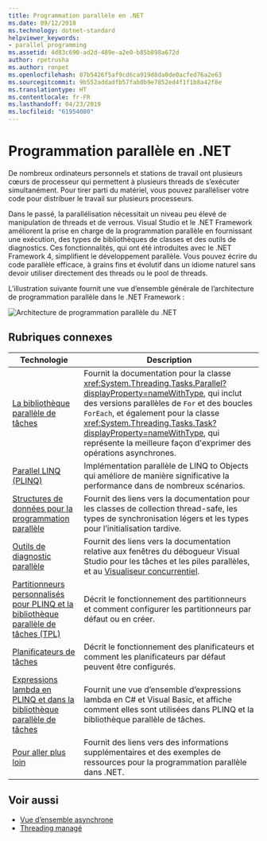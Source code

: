 ```yaml
---
title: Programmation parallèle en .NET
ms.date: 09/12/2018
ms.technology: dotnet-standard
helpviewer_keywords:
- parallel programming
ms.assetid: 4d83c690-ad2d-489e-a2e0-b85b898a672d
author: rpetrusha
ms.author: ronpet
ms.openlocfilehash: 07b5426f5af9cd6ca919d8da0de0acfed76a2e63
ms.sourcegitcommit: 9b552addadfb57fab0b9e7852ed4f1f1b8a42f8e
ms.translationtype: HT
ms.contentlocale: fr-FR
ms.lasthandoff: 04/23/2019
ms.locfileid: "61954080"
---
```

# <a name="parallel-programming-in-net"></a>Programmation parallèle en .NET

De nombreux ordinateurs personnels et stations de travail ont plusieurs cœurs de processeur qui permettent à plusieurs threads de s’exécuter simultanément. Pour tirer parti du matériel, vous pouvez paralléliser votre code pour distribuer le travail sur plusieurs processeurs.

Dans le passé, la parallélisation nécessitait un niveau peu élevé de manipulation de threads et de verrous. Visual Studio et le .NET Framework améliorent la prise en charge de la programmation parallèle en fournissant une exécution, des types de bibliothèques de classes et des outils de diagnostics. Ces fonctionnalités, qui ont été introduites avec le .NET Framework 4, simplifient le développement parallèle. Vous pouvez écrire du code parallèle efficace, à grains fins et évolutif dans un idiome naturel sans devoir utiliser directement des threads ou le pool de threads.

L’illustration suivante fournit une vue d’ensemble générale de l’architecture de programmation parallèle dans le .NET Framework :

![Architecture de programmation parallèle du .NET](./media/tpl-architecture.png)

## <a name="related-topics"></a>Rubriques connexes

|Technologie|Description|
|----------------|-----------------|
|[La bibliothèque parallèle de tâches](../../../docs/standard/parallel-programming/task-parallel-library-tpl.md)|Fournit la documentation pour la classe <xref:System.Threading.Tasks.Parallel?displayProperty=nameWithType>, qui inclut des versions parallèles de `For` et des boucles `ForEach`, et également pour la classe <xref:System.Threading.Tasks.Task?displayProperty=nameWithType>, qui représente la meilleure façon d'exprimer des opérations asynchrones.|
|[Parallel LINQ (PLINQ)](../../../docs/standard/parallel-programming/parallel-linq-plinq.md)|Implémentation parallèle de LINQ to Objects qui améliore de manière significative la performance dans de nombreux scénarios.|
|[Structures de données pour la programmation parallèle](../../../docs/standard/parallel-programming/data-structures-for-parallel-programming.md)|Fournit des liens vers la documentation pour les classes de collection thread-safe, les types de synchronisation légers et les types pour l’initialisation tardive.|
|[Outils de diagnostic parallèle](../../../docs/standard/parallel-programming/parallel-diagnostic-tools.md)|Fournit des liens vers la documentation relative aux fenêtres du débogueur Visual Studio pour les tâches et les piles parallèles, et au [Visualiseur concurrentiel](/visualstudio/profiling/concurrency-visualizer).|
|[Partitionneurs personnalisés pour PLINQ et la bibliothèque parallèle de tâches (TPL)](../../../docs/standard/parallel-programming/custom-partitioners-for-plinq-and-tpl.md)|Décrit le fonctionnement des partitionneurs et comment configurer les partitionneurs par défaut ou en créer.|
|[Planificateurs de tâches](xref:System.Threading.Tasks.TaskScheduler)|Décrit le fonctionnement des planificateurs et comment les planificateurs par défaut peuvent être configurés.|
|[Expressions lambda en PLINQ et dans la bibliothèque parallèle de tâches](../../../docs/standard/parallel-programming/lambda-expressions-in-plinq-and-tpl.md)|Fournit une vue d’ensemble d’expressions lambda en C#  et Visual Basic, et affiche comment elles sont utilisées dans PLINQ et la bibliothèque parallèle de tâches.|
|[Pour aller plus loin](../../../docs/standard/parallel-programming/for-further-reading-parallel-programming.md)|Fournit des liens vers des informations supplémentaires et des exemples de ressources pour la programmation parallèle dans .NET.|

## <a name="see-also"></a>Voir aussi

- [Vue d’ensemble asynchrone](../async.md)
- [Threading managé](../threading/index.md)
